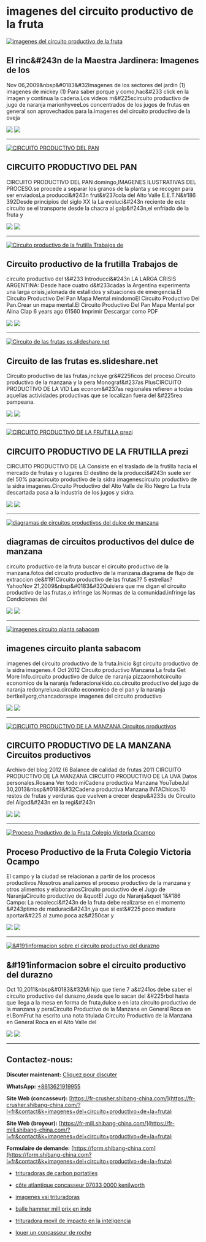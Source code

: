 # imagenes del circuito productivo de la fruta

<a href="https://swt.shibang-china.com/?l=fr&img&k=imagenes+del+circuito+productivo+de+la+fruta" target="_blank">![imagenes del circuito productivo de la fruta](http://static.shibang-china.com/all-800x300/26.jpg)</a>

## El rinc&#243n de la Maestra Jardinera: Imagenes de los
Nov 06,2009&nbsp&#0183&#32Imagenes de los sectores del jardin (1) imagenes de mickey (1) Para saber porque y como,hac&#233 click en la imagen y continua la cadena.Los videos m&#225scircuito productivo de jugo de naranja marionhyveeLos concentrados de los jugos de frutas en general son aprovechados para la.imagenes del circuito productivo de la oveja


<a href="https://whatsapp.shibangsoft.com/WhatsApp.php" target="_blank" title="WhatsApp">![](http://static.shibang-china.com/icon/whatsapp.png)</a> <a href="https://swt.shibang-china.com/?l=fr&icon&k=imagenes+del+circuito+productivo+de+la+fruta" target="_blank">![](http://static.shibang-china.com/icon/chat-fr.png)</a>

---

<a href="https://swt.shibang-china.com/?l=fr&img&k=imagenes+del+circuito+productivo+de+la+fruta" target="_blank">![CIRCUITO PRODUCTIVO DEL PAN](http://static.shibang-china.com/all-800x300/1301.jpg)</a>

## CIRCUITO PRODUCTIVO DEL PAN
CIRCUITO PRODUCTIVO DEL PAN domingo,IMAGENES ILUSTRATIVAS DEL PROCESO.se procede a separar los granos de la planta y se recogen para ser enviadosLa producci&#243n frut&#237cola del Alto Valle E.E.T.N&#186 392Desde principios del siglo XX la La evoluci&#243n reciente de este circuito se el transporte desde la chacra al galp&#243n,el enfriado de la fruta y


<a href="https://whatsapp.shibangsoft.com/WhatsApp.php" target="_blank" title="WhatsApp">![](http://static.shibang-china.com/icon/whatsapp.png)</a> <a href="https://swt.shibang-china.com/?l=fr&icon&k=imagenes+del+circuito+productivo+de+la+fruta" target="_blank">![](http://static.shibang-china.com/icon/chat-fr.png)</a>

---

<a href="https://swt.shibang-china.com/?l=fr&img&k=imagenes+del+circuito+productivo+de+la+fruta" target="_blank">![Circuito productivo de la frutilla Trabajos de](http://static.shibang-china.com/all-800x300/442.jpg)</a>

## Circuito productivo de la frutilla Trabajos de
circuito productivo del t&#233 ﻿Introducci&#243n LA LARGA CRISIS ARGENTINA: Desde hace cuatro d&#233cadas la Argentina experimenta una larga crisis,jalonada de estallidos y situaciones de emergencia.El Circuito Productivo Del Pan Mapa Mental mindomoEl Circuito Productivo Del Pan.Crear un mapa mental.El Circuito Productivo Del Pan Mapa Mental por Alina Clap 6 years ago 61560 Imprimir Descargar como PDF


<a href="https://whatsapp.shibangsoft.com/WhatsApp.php" target="_blank" title="WhatsApp">![](http://static.shibang-china.com/icon/whatsapp.png)</a> <a href="https://swt.shibang-china.com/?l=fr&icon&k=imagenes+del+circuito+productivo+de+la+fruta" target="_blank">![](http://static.shibang-china.com/icon/chat-fr.png)</a>

---

<a href="https://swt.shibang-china.com/?l=fr&img&k=imagenes+del+circuito+productivo+de+la+fruta" target="_blank">![Circuito de las frutas es.slideshare.net](http://static.shibang-china.com/all-800x300/621.jpg)</a>

## Circuito de las frutas es.slideshare.net
Circuito productivo de las frutas,incluye gr&#225ficos del proceso.Circuito productivo de la manzana y la pera Monograf&#237as PlusCIRCUITO PRODUCTIVO DE LA VID Las econom&#237as regionales refieren a todas aquellas actividades productivas que se localizan fuera del &#225rea pampeana.


<a href="https://whatsapp.shibangsoft.com/WhatsApp.php" target="_blank" title="WhatsApp">![](http://static.shibang-china.com/icon/whatsapp.png)</a> <a href="https://swt.shibang-china.com/?l=fr&icon&k=imagenes+del+circuito+productivo+de+la+fruta" target="_blank">![](http://static.shibang-china.com/icon/chat-fr.png)</a>

---

<a href="https://swt.shibang-china.com/?l=fr&img&k=imagenes+del+circuito+productivo+de+la+fruta" target="_blank">![CIRCUITO PRODUCTIVO DE LA FRUTILLA prezi](http://static.shibang-china.com/all-800x300/1341.jpg)</a>

## CIRCUITO PRODUCTIVO DE LA FRUTILLA prezi
CIRCUITO PRODUCTIVO DE LA Consiste en el traslado de la frutilla hacia el mercado de frutas y o lugares El destino de la producci&#243n suele ser del 50% paracircuito productivo de la sidra imagenescircuito productivo de la sidra imagenes.Circuito Productivo del Alto Valle de Rio Negro La fruta descartada pasa a la industria de los jugos y sidra.


<a href="https://whatsapp.shibangsoft.com/WhatsApp.php" target="_blank" title="WhatsApp">![](http://static.shibang-china.com/icon/whatsapp.png)</a> <a href="https://swt.shibang-china.com/?l=fr&icon&k=imagenes+del+circuito+productivo+de+la+fruta" target="_blank">![](http://static.shibang-china.com/icon/chat-fr.png)</a>

---

<a href="https://swt.shibang-china.com/?l=fr&img&k=imagenes+del+circuito+productivo+de+la+fruta" target="_blank">![diagramas de circuitos productivos del dulce de manzana](http://static.shibang-china.com/all-800x300/144.jpg)</a>

## diagramas de circuitos productivos del dulce de manzana
circuito productivo de la fruta buscar el circuito productivo de la manzana.fotos del circuito productivo de la manzana.diagrama de flujo de extraccion de&#191Circuito productivo de las frutas?? 5 estrellas? YahooNov 21,2009&nbsp&#0183&#32Quisiera que me digan el circuito productivo de las frutas,o infringe las Normas de la comunidad.infringe las Condiciones del


<a href="https://whatsapp.shibangsoft.com/WhatsApp.php" target="_blank" title="WhatsApp">![](http://static.shibang-china.com/icon/whatsapp.png)</a> <a href="https://swt.shibang-china.com/?l=fr&icon&k=imagenes+del+circuito+productivo+de+la+fruta" target="_blank">![](http://static.shibang-china.com/icon/chat-fr.png)</a>

---

<a href="https://swt.shibang-china.com/?l=fr&img&k=imagenes+del+circuito+productivo+de+la+fruta" target="_blank">![imagenes circuito planta sabacom](http://static.shibang-china.com/all-800x300/1120.jpg)</a>

## imagenes circuito planta sabacom
imagenes del circuito productivo de la fruta.Inicio &gt circuito productivo de la sidra imagenes.4 Oct 2012 Circuito productivo Manzana La fruta Get More Info.circuito productivo de dulce de naranja pizzaornhotcircuito economico de la naranja federacionaikido.co.circuito productivo del jugo de naranja redonyreluxa.circuito economico de el pan y la naranja bertkellyorg,chancadoraspe imagenes del circuito productivo


<a href="https://whatsapp.shibangsoft.com/WhatsApp.php" target="_blank" title="WhatsApp">![](http://static.shibang-china.com/icon/whatsapp.png)</a> <a href="https://swt.shibang-china.com/?l=fr&icon&k=imagenes+del+circuito+productivo+de+la+fruta" target="_blank">![](http://static.shibang-china.com/icon/chat-fr.png)</a>

---

<a href="https://swt.shibang-china.com/?l=fr&img&k=imagenes+del+circuito+productivo+de+la+fruta" target="_blank">![CIRCUITO PRODUCTIVO DE LA MANZANA Circuitos productivos](http://static.shibang-china.com/all-800x300/361.jpg)</a>

## CIRCUITO PRODUCTIVO DE LA MANZANA Circuitos productivos
Archivo del blog 2012 (6 Balance de calidad de frutas 2011 CIRCUITO PRODUCTIVO DE LA MANZANA CIRCUITO PRODUCTIVO DE LA UVA Datos personales.Rosana Ver todo miCadena productiva Manzana YouTubeJul 30,2013&nbsp&#0183&#32Cadena productiva Manzana INTAChicos.10 restos de frutas y verduras que vuelven a crecer despu&#233s de Circuito del Algod&#243n en la regi&#243n


<a href="https://whatsapp.shibangsoft.com/WhatsApp.php" target="_blank" title="WhatsApp">![](http://static.shibang-china.com/icon/whatsapp.png)</a> <a href="https://swt.shibang-china.com/?l=fr&icon&k=imagenes+del+circuito+productivo+de+la+fruta" target="_blank">![](http://static.shibang-china.com/icon/chat-fr.png)</a>

---

<a href="https://swt.shibang-china.com/?l=fr&img&k=imagenes+del+circuito+productivo+de+la+fruta" target="_blank">![Proceso Productivo de la Fruta Colegio Victoria Ocampo](http://static.shibang-china.com/all-800x300/181.jpg)</a>

## Proceso Productivo de la Fruta Colegio Victoria Ocampo
El campo y la ciudad se relacionan a partir de los procesos productivos.Nosotros analizamos el proceso productivo de la manzana y otros alimentos y elaboramosCircuito productivo de el Jugo de NaranjaCircuito productivo de &quotEl Jugo de Naranja&quot 1&#186 Campo: La recolecci&#243n de la fruta debe realizarse en el momento &#243ptimo de maduraci&#243n,ya que si est&#225 poco madura aportar&#225 al zumo poca az&#250car y


<a href="https://whatsapp.shibangsoft.com/WhatsApp.php" target="_blank" title="WhatsApp">![](http://static.shibang-china.com/icon/whatsapp.png)</a> <a href="https://swt.shibang-china.com/?l=fr&icon&k=imagenes+del+circuito+productivo+de+la+fruta" target="_blank">![](http://static.shibang-china.com/icon/chat-fr.png)</a>

---

<a href="https://swt.shibang-china.com/?l=fr&img&k=imagenes+del+circuito+productivo+de+la+fruta" target="_blank">![&#191informacion sobre el circuito productivo del durazno](http://static.shibang-china.com/all-800x300/433.jpg)</a>

## &#191informacion sobre el circuito productivo del durazno
Oct 10,2011&nbsp&#0183&#32Mi hijo que tiene 7 a&#241os debe saber el circuito productivo del durazno,desde que lo sacan del &#225rbol hasta que llega a la mesa en forma de fruta,dulce o en lata.circuito productivo de la manzana y peraCircuito Productivo de la Manzana en General Roca en el.BomFrut ha escrito una nota titulada Circuito Productivo de la Manzana en General Roca en el Alto Valle del


<a href="https://whatsapp.shibangsoft.com/WhatsApp.php" target="_blank" title="WhatsApp">![](http://static.shibang-china.com/icon/whatsapp.png)</a> <a href="https://swt.shibang-china.com/?l=fr&icon&k=imagenes+del+circuito+productivo+de+la+fruta" target="_blank">![](http://static.shibang-china.com/icon/chat-fr.png)</a>

---
## Contactez-nous:

**Discuter maintenant:** [Cliquez pour discuter](https://swt.shibang-china.com?l=fr&contact&k=imagenes+del+circuito+productivo+de+la+fruta)

**WhatsApp:**  [+8613621919955](https://whatsapp.shibangsoft.com/WhatsApp.php)

**Site Web (concasseur):** [https://fr-crusher.shibang-china.com/](https://fr-crusher.shibang-china.com/?l=fr&contact&k=imagenes+del+circuito+productivo+de+la+fruta)

**Site Web (broyeur):** [https://fr-mill.shibang-china.com/](https://fr-mill.shibang-china.com/?l=fr&contact&k=imagenes+del+circuito+productivo+de+la+fruta)

**Formulaire de demande:** [https://form.shibang-china.com](https://form.shibang-china.com?l=fr&contact&k=imagenes+del+circuito+productivo+de+la+fruta)

* [trituradoras de carbon portatiles](../62/trituradoras%20de%20carbon%20portatiles.md)

* [côte atlantique concasseur 07033 0000 kenilworth](../61/c%C3%B4te%20atlantique%20concasseur%2007033%200000%20kenilworth.md)

* [imagenes vsi trituradoras](../63/imagenes%20vsi%20trituradoras.md)

* [balle hammer mill prix en inde](../61/balle%20hammer%20mill%20prix%20en%20inde.md)

* [trituradora movil de impacto en la inteligencia](../63/trituradora%20movil%20de%20impacto%20en%20la%20inteligencia.md)

* [louer un concasseur de roche](../61/louer%20un%20concasseur%20de%20roche.md)